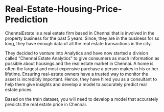 # Real-Estate-Housing-Price-Prediction
ChennaiEstate is a real estate firm based in Chennai that is involved in the property business for the past 5 years. Since, they are in the business for so long, they have enough data of all the real estate transactions in the city.

They decided to venture into Analytics and have now started a division called “Chennai Estate Analytics” to give consumers as much information as possible about housings and the real estate market in Chennai. A home is often the largest and most expensive purchase a person makes in his or her lifetime. Ensuring real-estate owners have a trusted way to monitor the asset is incredibly important. Hence, they have hired you as a consultant to help them give insights and develop a model to accurately predict real estate prices.

Based on the train dataset, you will need to develop a model that accurately predicts the real estate price in Chennai.
